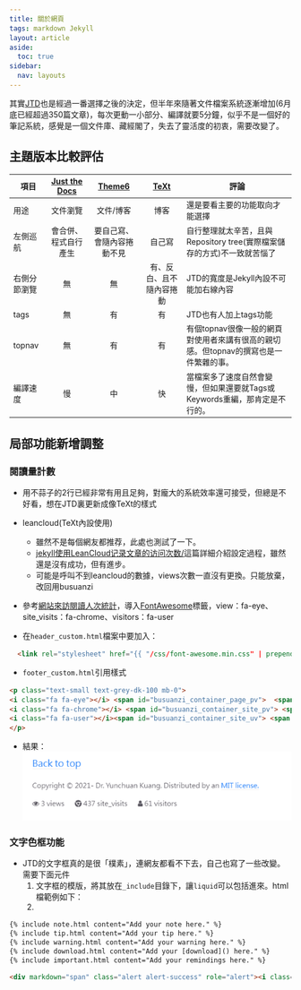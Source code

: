```yaml
---
title: 關於網頁
tags: markdown Jekyll
layout: article
aside:
  toc: true
sidebar:
  nav: layouts
---
```


其實[JTD][JTD]也是經過一番選擇之後的決定，但半年來隨著文件檔案系統逐漸增加(6月底已經超過350篇文章)，每次更動一小部分、編譯就要5分鐘，似乎不是一個好的筆記系統，感覺是一個文件庫、藏經閣了，失去了靈活度的初衷，需要改變了。


[JTD]: <https://just-the-docs.github.io/just-the-docs> "Focus on writing good documentation. Just the Docs gives your documentation a jumpstart with a responsive Jekyll theme that is easily customizable and hosted on GitHub Pages."

## 主題版本比較評估

|項目|[Just the Docs](https://just-the-docs.github.io/just-the-docs/)|[Theme6](https://idratherbewriting.com/documentation-theme-jekyll/index.html)|[TeXt](https://tianqi.name/jekyll-TeXt-theme/)|評論|
|-|:-:|:-:|:-:|-|
|用途|文件瀏覽|文件/博客|博客|還是要看主要的功能取向才能選擇|
|左側巡航|會合併、程式自行產生|要自己寫、會隨內容捲動不見|自己寫|自行整理就太辛苦，且與Repository tree(實際檔案儲存的方式)不一致就苦惱了|
|右側分節瀏覽|無|無|有、反白、且不隨內容捲動|JTD的寬度是Jekyll內設不可能加右線內容|
|tags|無|有|有|JTD也有人加上tags功能|
|topnav|無|有|有|有個topnav很像一般的網頁對使用者來講有很高的親切感。但topnav的撰寫也是一件繁雜的事。|
|編譯速度|慢|中|快|當檔案多了速度自然會變慢，但如果還要就Tags或Keywords重編，那肯定是不行的。|

## 局部功能新增調整
### 閱讀量計數
- 用不蒜子的2行已經非常有用且足夠，對龐大的系統效率還可接受，但總是不好看，想在JTD裏更新成像TeXt的樣式
- leancloud(TeXt內設使用)
  - 雖然不是每個網友都推荐，此處也測試了一下。  
  - [jekyll使用LeanCloud记录文章的访问次数/](https://priesttomb.github.io/%E6%97%A5%E5%B8%B8/2017/11/06/jekyll使用LeanCloud记录文章的访问次数/)這篇詳細介紹設定過程，雖然還是沒有成功，但有進步。
  - 可能是呼叫不到leancloud的數據，views次數一直沒有更換。只能放棄，改回用busuanzi
- 參考[網站來訪閱讀人次統計](https://sinotec2.github.io/Focus-on-Air-Quality/utilities/Graphics/HTML/ReadVisitCounts/)，導入[FontAwesome](https://fontawesome.com/)標籤，view：fa-eye、site_visits：fa-chrome、visitors：fa-user

- 在`header_custom.html`檔案中要加入：

```html
  <link rel="stylesheet" href="{{ "/css/font-awesome.min.css" | prepend: site.baseurl | prepend: site.url }}">
```
- `footer_custom.html`引用樣式

```html
<p class="text-small text-grey-dk-100 mb-0">
<i class="fa fa-eye"></i> <span id="busuanzi_container_page_pv">  <span id="busuanzi_value_page_pv"> </span>  views &emsp;</span>
<i class="fa fa-chrome"></i> <span id="busuanzi_container_site_pv"> <span id="busuanzi_value_site_pv"> </span>  site_visits &emsp;</span>
<i class="fa fa-user"></i><span id="busuanzi_container_site_uv"> <span id="busuanzi_value_site_uv"></span> visitors</span>
</p>
```
- 結果：![fa-eye.PNG](https://github.com/sinotec2/Focus-on-Air-Quality/raw/main/assets/images/fa-eye.PNG)

### 文字色框功能
- JTD的文字框真的是很「樸素」，連網友都看不下去，自己也寫了一些改變。需要下面元件
  1. 文字框的模版，將其放在`_include`目錄下，讓`liquid`可以包括進來。html檔範例如下：
  1.

```liquid
{% include note.html content="Add your note here." %}
{% include tip.html content="Add your tip here." %}
{% include warning.html content="Add your warning here." %}
{% include download.html content="Add your [download]() here." %}
{% include important.html content="Add your remindings here." %}
```

```html
<div markdown="span" class="alert alert-success" role="alert"><i class="fa fa-check-square-o"></i> <b>Tip:</b> {{include.content}}</div>
```